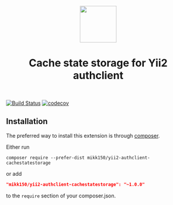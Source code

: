<p align="center">
    <a href="https://github.com/yiisoft" target="_blank">
        <img src="https://avatars0.githubusercontent.com/u/993323" height="100px">
    </a>
    <h1 align="center">Cache state storage for Yii2 authclient</h1>
    <br>
</p>

[![Build Status](https://travis-ci.org/mikk150/yii2-authclient-cachestatestorage.svg?branch=master)](https://travis-ci.org/mikk150/yii2-authclient-cachestatestorage) [![codecov](https://codecov.io/gh/mikk150/yii2-authclient-cachestatestorage/branch/master/graph/badge.svg)](https://codecov.io/gh/mikk150/yii2-authclient-cachestatestorage)

Installation
------------

The preferred way to install this extension is through [composer](http://getcomposer.org/download/).

Either run

```
composer require --prefer-dist mikk150/yii2-authclient-cachestatestorage
```

or add

```json
"mikk150/yii2-authclient-cachestatestorage": "~1.0.0"
```

to the `require` section of your composer.json.